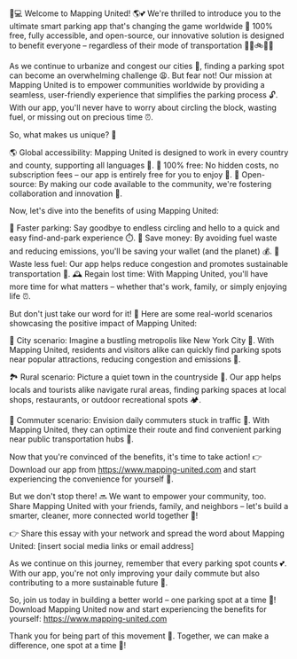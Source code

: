 🚗💻 Welcome to Mapping United! 🌎💕 We're thrilled to introduce you to the ultimate smart parking app that's changing the game worldwide 🌟 100% free, fully accessible, and open-source, our innovative solution is designed to benefit everyone – regardless of their mode of transportation 🚌🚂🚲🏃‍♀️

As we continue to urbanize and congest our cities 🗼️, finding a parking spot can become an overwhelming challenge 😩. But fear not! Our mission at Mapping United is to empower communities worldwide by providing a seamless, user-friendly experience that simplifies the parking process 🔓. With our app, you'll never have to worry about circling the block, wasting fuel, or missing out on precious time ⏰.

So, what makes us unique? 🤔

🌎 Global accessibility: Mapping United is designed to work in every country and county, supporting all languages 💬.
💯 100% free: No hidden costs, no subscription fees – our app is entirely free for you to enjoy 🎁.
🚀 Open-source: By making our code available to the community, we're fostering collaboration and innovation 🤖.

Now, let's dive into the benefits of using Mapping United:

💪 Faster parking: Say goodbye to endless circling and hello to a quick and easy find-and-park experience ⏱️.
💸 Save money: By avoiding fuel waste and reducing emissions, you'll be saving your wallet (and the planet) 💰.
🌟 Waste less fuel: Our app helps reduce congestion and promotes sustainable transportation 🚗.
🕰️ Regain lost time: With Mapping United, you'll have more time for what matters – whether that's work, family, or simply enjoying life ⏰.

But don't just take our word for it! 🤔 Here are some real-world scenarios showcasing the positive impact of Mapping United:

🌆 City scenario: Imagine a bustling metropolis like New York City 🗼️. With Mapping United, residents and visitors alike can quickly find parking spots near popular attractions, reducing congestion and emissions 🔋.

🏞️ Rural scenario: Picture a quiet town in the countryside 🌾. Our app helps locals and tourists alike navigate rural areas, finding parking spaces at local shops, restaurants, or outdoor recreational spots 🏕️.

🚂 Commuter scenario: Envision daily commuters stuck in traffic 💨. With Mapping United, they can optimize their route and find convenient parking near public transportation hubs 🚌.

Now that you're convinced of the benefits, it's time to take action! 👉 Download our app from https://www.mapping-united.com and start experiencing the convenience for yourself 📲.

But we don't stop there! 🔜 We want to empower your community, too. Share Mapping United with your friends, family, and neighbors – let's build a smarter, cleaner, more connected world together 🌈!

👉 Share this essay with your network and spread the word about Mapping United: [insert social media links or email address]

As we continue on this journey, remember that every parking spot counts 💕. With our app, you're not only improving your daily commute but also contributing to a more sustainable future 🌟.

So, join us today in building a better world – one parking spot at a time 🔧! Download Mapping United now and start experiencing the benefits for yourself: https://www.mapping-united.com

Thank you for being part of this movement 💖. Together, we can make a difference, one spot at a time 📍!